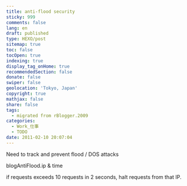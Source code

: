 ```yaml
---
title: anti-flood security
sticky: 999
comments: false
lang: en
draft: published
type: HEXO/post
sitemap: true
toc: false
tocOpen: true
indexing: true
display_tag_onHome: true
recommendedSection: false
donate: false
swiper: false
geolocation: 'Tokyo, Japan'
copyright: true
mathjax: false
share: false
tags:
  - migrated from rBlogger.2009
categories:
  - Work_仕事
  - TODO
date: 2011-02-10 20:07:04
---
```


 Need to track and prevent flood / DOS attacks 

blogAntiFlood.ip & time

if requests exceeds 10 requests in 2 seconds, halt requests from that IP.